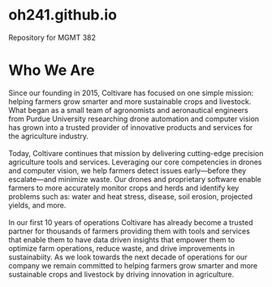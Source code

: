 # oh241.github.io
Repository for MGMT 382
<html>
  <head>
    
  </head>

  <body>
    <h1> Who We Are </h1>
    <p> Since our founding in 2015, Coltivare has focused on one simple mission: helping farmers grow smarter and more sustainable crops and livestock. What began as a small team of agronomists and aeronautical engineers from Purdue University researching drone automation and computer vision has grown into a trusted provider of innovative products and services for the agriculture industry.
<br>
      <br>
Today, Coltivare continues that mission by delivering cutting-edge precision agriculture tools and services. Leveraging our core competencies in drones and computer vision, we help farmers detect issues early—before they escalate—and minimize waste. Our drones and proprietary software enable farmers to more accurately monitor crops and herds and identify key problems such as: water and heat stress, disease, soil erosion, projected yields, and more. 
<br>
      <br>
In our first 10 years of operations Coltivare has already become a trusted partner for thousands of farmers providing them with tools and services that enable them to have data driven insights that empower them to optimize farm operations, reduce waste, and drive improvements in sustainabiity. As we look towards the next decade of operations for our company we remain committed to helping farmers grow smarter and more sustainable crops and livestock by driving innovation in agriculture. </p>
    
    
  </body>
</html>
